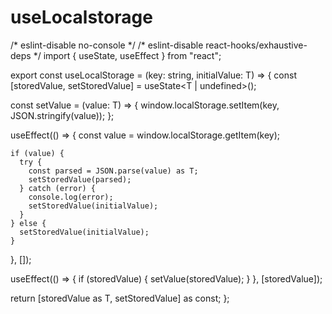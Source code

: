 # useLocalstorage

<noscript>
/* eslint-disable no-console */
/* eslint-disable react-hooks/exhaustive-deps */
import { useState, useEffect } from "react";

export const useLocalStorage = <T>(key: string, initialValue: T) => {
  const [storedValue, setStoredValue] = useState<T | undefined>();

  const setValue = (value: T) => {
    window.localStorage.setItem(key, JSON.stringify(value));
  };

  useEffect(() => {
    const value = window.localStorage.getItem(key);

    if (value) {
      try {
        const parsed = JSON.parse(value) as T;
        setStoredValue(parsed);
      } catch (error) {
        console.log(error);
        setStoredValue(initialValue);
      }
    } else {
      setStoredValue(initialValue);
    }
  }, []);

  useEffect(() => {
    if (storedValue) {
      setValue(storedValue);
    }
  }, [storedValue]);

  return [storedValue as T, setStoredValue] as const;
};
<noscript/>
